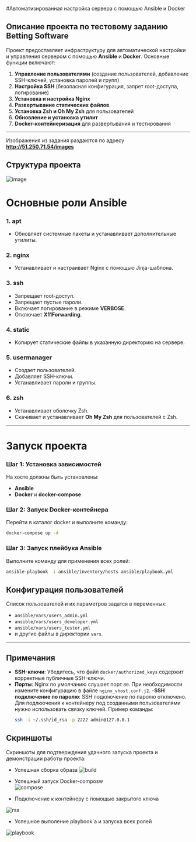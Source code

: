 #Автоматизированная настройка сервера с помощью Ansible и Docker

## Описание проекта по тестовому заданию Betting Software
Проект предоставляет инфраструктуру для автоматической настройки и управления сервером с помощью **Ansible** и **Docker**. Основные функции включают:

1. **Управление пользователями** (создание пользователей, добавление SSH-ключей, установка паролей и групп)
2. **Настройка SSH** (безопасная конфигурация, запрет root-доступа, логирование)
3. **Установка и настройка Nginx** 
4. **Развертывание статических файлов**.
5. **Установка Zsh и Oh My Zsh** для пользователей
6. **Обновление и установка утилит**
7. **Docker-контейнеризация** для развертывания и тестирования

---
Изображения из задания раздаются по адресу **http://51.250.71.54/images**

## Структура проекта

![image](https://github.com/user-attachments/assets/b4d8757f-33bf-4099-8b9b-6a2e50b9f31b)


# Основные роли Ansible

### 1. **apt** 
- Обновляет системные пакеты и устанавливает дополнительные утилиты.

### 2. **nginx**
- Устанавливает и настраивает Nginx с помощью Jinja-шаблона.

### 3. **ssh** 
- Запрещает root-доступ.
- Запрещает пустые пароли.
- Включает логирование в режиме **VERBOSE**.
- Отключает **X11Forwarding**.

### 4. **static**
- Копирует статические файлы в указанную директорию на сервере.

### 5. **usermanager**
- Создает пользователей.
- Добавляет SSH-ключи.
- Устанавливает пароли и группы.

### 6. **zsh**
- Устанавливает оболочку Zsh.
- Скачивает и устанавливает **Oh My Zsh** для пользователей с Zsh.

---


# Запуск проекта

### Шаг 1: Установка зависимостей
На хосте должны быть установлены:
- **Ansible**
- **Docker** и **docker-compose**

### Шаг 2: Запуск Docker-контейнера
Перейти в каталог docker и выполните команду:
```bash
docker-compose up -d
```

### Шаг 3: Запуск плейбука Ansible
Выполните команду для применения всех ролей:
```bash
ansible-playbook -i ansible/inventory/hosts ansible/playbook.yml
```


## Конфигурация пользователей
Список пользователей и их параметров задатся в переменных:

- `ansible/vars/users_admin.yml`
- `ansible/vars/users_developer.yml`
- `ansible/vars/users_tester.yml`
- и другие файлы в директории `vars`.

---

## Примечания
- **SSH-ключи**: Убедитесь, что файл `docker/authorized_keys` содержит корректные публичные SSH-ключи.  
- **Порты**: Nginx по умолчанию слушает порт `80`. При необходимости измените конфигурацию в файле `nginx_vhost.conf.j2`.
-**SSH подключение по паролю**: SSH подключение по паролю отключено. Для подлкючения к контейнеру под созданными пользователями нужно использовать связку ключей.
   Пример команды:
   ```bash
   ssh -i ~/.ssh/id_rsa -p 2222 admin@127.0.0.1
   ```
   
## Скриншоты
Скриншоты для подтверждения удачного запуска проекта и демонстрации работы проекта:
- Успешная сборка образа
   ![build](https://github.com/user-attachments/assets/4f6ec67c-e384-45f1-9fd3-b229acbab151)

- Успешный запуск Docker-composw   
![compose](https://github.com/user-attachments/assets/24ef5a44-da8f-487d-8a8a-30493d2ee240)

- Подключение к контейнеру с помощью закрытого ключа
  
![rsa](https://github.com/user-attachments/assets/bb1ef1f0-160c-4762-aed9-d4c118a2f064)

- Успешное выполение playbook`а и запуска всех ролей

![playbook](https://github.com/user-attachments/assets/321dc82d-3748-4457-80ab-20ad095e58ee)

   
   

